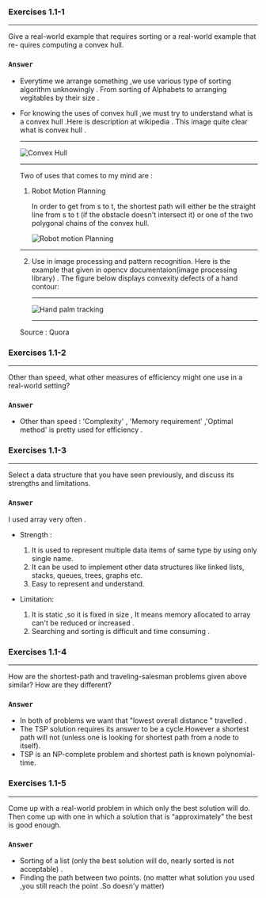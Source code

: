 ### Exercises 1.1-1
***
Give a real-world example that requires sorting or a real-world example that re-
quires computing a convex hull.

### `Answer`

* Everytime we arrange something ,we use various type of sorting algorithm unknowingly . From sorting of Alphabets to arranging vegitables by their size .

* For knowing the uses of convex hull ,we must try to understand what is a convex hull .Here is description at wikipedia .
  This image quite clear what is convex hull .
  ***
  ![Convex Hull](https://qph.ec.quoracdn.net/main-qimg-c9b2601253d4cbe8ab11570859ef2712-p)
  ***
  Two of uses that comes to my mind are :
  1. Robot Motion Planning 

	  In order to get from s to t, the shortest path will either be the straight line from s to t (if the obstacle doesn't intersect it) or one of the two polygonal chains of the convex hull.

	  ![Robot motion Planning](https://qph.ec.quoracdn.net/main-qimg-523e60e0af28b6f8a90942a17ea092ed-p)
  ***
  2. Use in image processing and pattern recognition.
  	Here is the example that given in opencv documentaion(image processing library) . 
  	The figure below displays convexity defects of a hand contour:
	  ***
	  ![Hand palm tracking](http://docs.opencv.org/2.4/_images/defects.png)
	  ***
  Source : Quora

### Exercises 1.1-2
***
Other than speed, what other measures of efficiency might one use in a real-world
setting?
  
### `Answer`

* Other than speed : 'Complexity' , 'Memory requirement' ,'Optimal method' is pretty used for efficiency .


### Exercises 1.1-3
***
Select a data structure that you have seen previously, and discuss its strengths and
limitations.

### `Answer`

I used array very often . 
* Strength : 
	1. It is used to represent multiple data items of same type by using only single name.
	2. It can be used to implement other data structures like linked lists, stacks, queues, trees, graphs etc.
	3. Easy to represent and understand.

* Limitation:

	1. It is static ,so it is fixed in size , It means memory allocated to array can't be reduced or increased .
	2. Searching and sorting is difficult and time consuming .  
	

### Exercises 1.1-4
***

How are the shortest-path and traveling-salesman problems given above similar?
How are they different?	

### `Answer`

* In both of problems we want that "lowest overall distance " travelled .
* The TSP solution requires its answer to be a cycle.However a shortest path will not (unless one is looking for shortest path 	  from a node to itself).
* TSP is an NP-complete problem and shortest path is known polynomial-time.

### Exercises 1.1-5
***
Come up with a real-world problem in which only the best solution will do. Then
come up with one in which a solution that is “approximately” the best is good
enough.

### `Answer`

* Sorting of a list (only the best solution will do, nearly sorted is not acceptable) .
* Finding the path between two points. (no matter what solution you used ,you still reach the point .So doesn'y matter)


